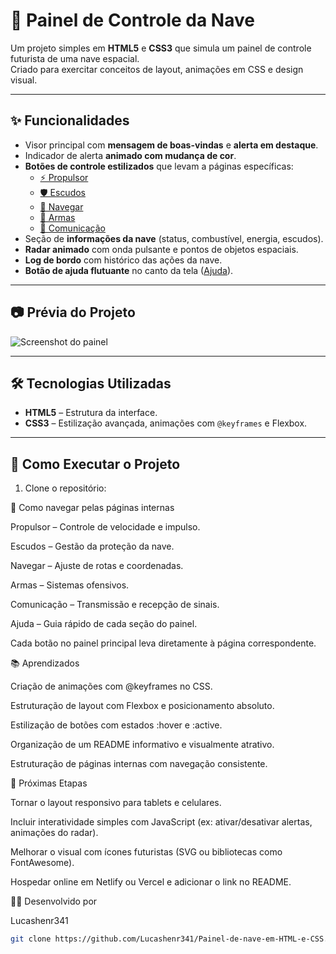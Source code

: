 # 🚀 Painel de Controle da Nave

Um projeto simples em **HTML5** e **CSS3** que simula um painel de controle futurista de uma nave espacial.  
Criado para exercitar conceitos de layout, animações em CSS e design visual.

---

## ✨ Funcionalidades

- Visor principal com **mensagem de boas-vindas** e **alerta em destaque**.
- Indicador de alerta **animado com mudança de cor**.
- **Botões de controle estilizados** que levam a páginas específicas:
  - [⚡ Propulsor](propulsor.html)
  - [🛡 Escudos](escudos.html)
  - [🧭 Navegar](navegar.html)
  - [🔫 Armas](armas.html)
  - [📡 Comunicação](comunicacao.html)
- Seção de **informações da nave** (status, combustível, energia, escudos).
- **Radar animado** com onda pulsante e pontos de objetos espaciais.
- **Log de bordo** com histórico das ações da nave.
- **Botão de ajuda flutuante** no canto da tela ([Ajuda](ajuda.html)).

---

## 📷 Prévia do Projeto

![Screenshot do painel](*image*)

---

## 🛠 Tecnologias Utilizadas

- **HTML5** – Estrutura da interface.
- **CSS3** – Estilização avançada, animações com `@keyframes` e Flexbox.

---

## 🚀 Como Executar o Projeto

1. Clone o repositório:

📂 Como navegar pelas páginas internas

Propulsor
 – Controle de velocidade e impulso.

Escudos
 – Gestão da proteção da nave.

Navegar
 – Ajuste de rotas e coordenadas.

Armas
 – Sistemas ofensivos.

Comunicação
 – Transmissão e recepção de sinais.

Ajuda
 – Guia rápido de cada seção do painel.

Cada botão no painel principal leva diretamente à página correspondente.

📚 Aprendizados

Criação de animações com @keyframes no CSS.

Estruturação de layout com Flexbox e posicionamento absoluto.

Estilização de botões com estados :hover e :active.

Organização de um README informativo e visualmente atrativo.

Estruturação de páginas internas com navegação consistente.

🔮 Próximas Etapas

Tornar o layout responsivo para tablets e celulares.

Incluir interatividade simples com JavaScript (ex: ativar/desativar alertas, animações do radar).

Melhorar o visual com ícones futuristas (SVG ou bibliotecas como FontAwesome).

Hospedar online em Netlify ou Vercel e adicionar o link no README.

👨‍💻 Desenvolvido por

Lucashenr341

```bash
git clone https://github.com/Lucashenr341/Painel-de-nave-em-HTML-e-CSS.git
